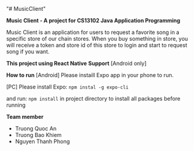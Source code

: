 "# MusicClient" 

**Music Client - A project for CS13102 Java Application Programming**

Music Client is an application for users to request a favorite song in a specific store of our chain stores.
When you buy something in store, you will receive a token and store id of this store to login and start to request song if you want.

**This project using React Native**
**Support** [Android only]

**How to run**
[Android] Please instaill Expo app in your phone to run.

[PC] Please install Expo: <code>npm instal -g expo-cli</code> 

and run: <code>npm install</code> in project directory to install all packages before running

 
**Team member**
- Truong Quoc An
- Truong Bao Khiem
- Nguyen Thanh Phong